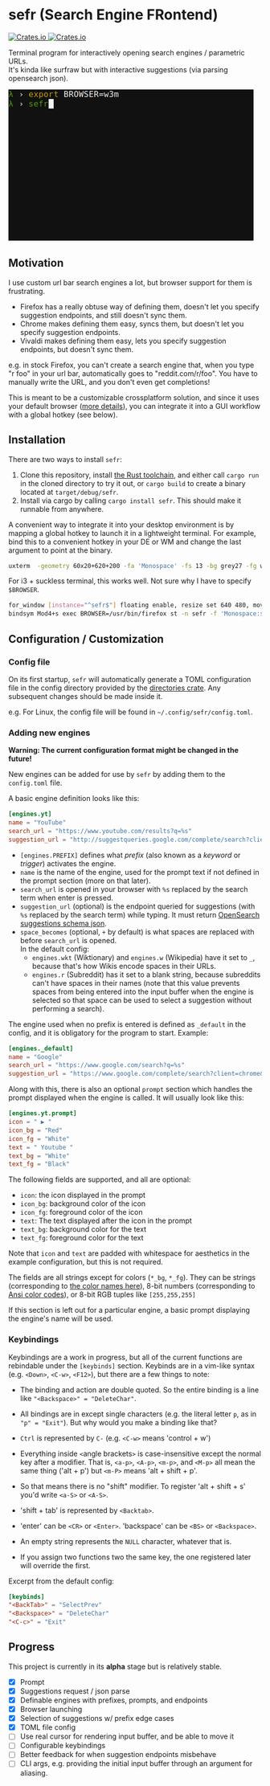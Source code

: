# sefr (Search Engine FRontend)

[![Crates.io](https://img.shields.io/crates/v/sefr.svg) ![Crates.io](https://img.shields.io/crates/d/sefr.svg)](https://crates.io/crates/sefr)

Terminal program for interactively opening search engines / parametric URLs.  
It's kinda like surfraw but with interactive suggestions (via parsing opensearch json).

![](https://github.com/efskap/sefr/raw/master/demo.gif "demo gif")

## Motivation

I use custom url bar search engines a lot, but browser support for them is frustrating.

 - Firefox has a really obtuse way of defining them, doesn't let you specify suggestion endpoints, and still doesn't sync them.
 - Chrome makes defining them easy, syncs them, but doesn't let you specify suggestion endpoints.
 - Vivaldi makes defining them easy, lets you specify suggestion endpoints, but doesn't sync them.

e.g. in stock Firefox, you can't create a search engine that, when you type "r foo" in your url bar, automatically goes to "reddit.com/r/foo".
You have to manually write the URL, and you don't even get completions!

This is meant to be a customizable crossplatform solution, and since it uses your default browser ([more details](https://github.com/amodm/webbrowser-rs#examples)), you can integrate it into a GUI workflow with a global hotkey (see below).

## Installation

There are two ways to install `sefr`:
1. Clone this repository, install [the Rust toolchain](https://rustup.rs/), and either call `cargo run` in the cloned directory to try it out, or `cargo build` to create a binary located at `target/debug/sefr`.
2. Install via cargo by calling `cargo install sefr`. This should make it runnable from anywhere.

A convenient way to integrate it into your desktop environment is by mapping a global hotkey to launch it in a lightweight terminal. For example, bind this to a convenient hotkey in your DE or WM and change the last argument to point at the binary.

```sh
uxterm  -geometry 60x20+620+200 -fa 'Monospace' -fs 13 -bg grey27 -fg white -e ~/sefr/target/debug/sefr
```

For i3 + suckless terminal, this works well. Not sure why I have to specify `$BROWSER`.

```sh
for_window [instance="^sefr$"] floating enable, resize set 640 480, move position center
bindsym Mod4+s exec BROWSER=/usr/bin/firefox st -n sefr -f 'Monospace:size=14' -e ~/sefr/target/debug/sefr
```

## Configuration  / Customization

### Config file
On its first startup, `sefr` will automatically generate a TOML configuration file in the config directory provided by the [directories crate](https://crates.io/crates/directories). Any subsequent changes should be made inside it.

e.g. For Linux, the config file will be found in `~/.config/sefr/config.toml`.

### Adding new engines
__Warning: The current configuration format might be changed in the future!__

New engines can be added for use by `sefr` by adding them to the `config.toml` file. 

A basic engine definition looks like this:

```toml
[engines.yt]
name = "YouTube"
search_url = "https://www.youtube.com/results?q=%s"
suggestion_url = "http://suggestqueries.google.com/complete/search?client=firefox&ds=yt&q=%s"
```

- `[engines.PREFIX]` defines what _prefix_ (also known as a _keyword_ or _trigger_) activates the engine.
- `name` is the name of the engine, used for the prompt text if not defined in the prompt section (more on that later).
- `search_url` is opened in your browser with `%s` replaced by the search term when enter is pressed.
- `suggestion_url` (optional) is the endpoint queried for suggestions (with `%s` replaced by the search term) while typing. It must return  [OpenSearch suggestions schema json](http://www.opensearch.org/Specifications/OpenSearch/Extensions/Suggestions).
- `space_becomes` (optional, `+` by default) is what spaces are replaced with before `search_url` is opened.  
In the default config:
  - `engines.wkt` (Wiktionary) and `engines.w` (Wikipedia) have it set to `_`, because that's how Wikis encode spaces in their URLs.
  - `engines.r` (Subreddit) has it set to a blank string, because subreddits can't have spaces in their names (note that this value prevents spaces from being entered into the input buffer when the engine is selected so that space can be used to select a suggestion without performing a search).

The engine used when no prefix is entered is defined as `_default` in the config, and it is obligatory for the program to start. Example:

```toml
[engines._default]
name = "Google"
search_url = "https://www.google.com/search?q=%s"
suggestion_url = "https://www.google.com/complete/search?client=chrome&q=%s"
```

Along with this, there is also an optional `prompt` section which handles the prompt displayed when the engine is called. It will usually look like this:

```toml
[engines.yt.prompt]
icon = " ▶ "
icon_bg = "Red"
icon_fg = "White"
text = " Youtube "
text_bg = "White"
text_fg = "Black"
```

The following fields are supported, and all are optional:
- `icon`: the icon displayed in the prompt
- `icon_bg`: background color of the icon
- `icon_fg`: foreground color of the icon
- `text`: The text displayed after the icon in the prompt
- `text_bg`: background color for the text
- `text_fg`: foreground color for the text

Note that `icon` and `text` are padded with whitespace for aesthetics in the example configuration, but this is not required.

The fields are all strings except for colors (`*_bg`, `*_fg`). They can be strings (corresponding to [the color names here](https://github.com/TimonPost/crossterm/blob/master/crossterm_style/src/enums/color.rs)), 8-bit numbers (corresponding to [Ansi color codes](https://jonasjacek.github.io/colors/)), or 8-bit RGB tuples like `[255,255,255]`

If this section is left out for a particular engine, a basic prompt displaying the engine's name will be used.

### Keybindings

Keybindings are a work in progress, but all of the current functions are rebindable under the `[keybinds]` section. Keybinds are in a vim-like syntax (e.g. `<Down>`, `<C-w>`, `<F12>`), but there are a few things to note:

- The binding and action are double quoted. So the entire binding is a line like `"<Backspace>" = "DeleteChar"`.

- All bindings are in <angle brackets> except single characters (e.g. the literal letter `p`, as in `"p" = "Exit"`). But why would you make a binding like that?

- `Ctrl` is represented by `C-` (e.g. `<C-w>` means 'control + w')

- Everything inside `<`angle brackets`>` is case-insensitive except the normal key after a modifier. That is, `<a-p>`, `<A-p>`, `<m-p>`, and `<M-p>` all mean the same thing ('alt + p') but `<m-P>` means 'alt + shift + p'.

- So that means there is no "shift" modifier. To register 'alt + shift + s' you'd write `<a-S>` or `<A-S>`.

- 'shift + tab' is represented by `<Backtab>`.

- 'enter' can be `<CR>` or `<Enter>`. 'backspace' can be `<BS>` or `<Backspace>`.

- An empty string represents the `NULL` character, whatever that is.

- If you assign two functions two the same key, the one registered later will override the first.

Excerpt from the default config:

```toml
[keybinds]
"<BackTab>" = "SelectPrev"
"<Backspace>" = "DeleteChar"
"<C-c>" = "Exit"
```

## Progress

This project is currently in its **alpha** stage but is relatively stable.

- [x] Prompt
- [x] Suggestions request / json parse
- [x] Definable engines with prefixes, prompts, and endpoints
- [x] Browser launching
- [x] Selection of suggestions w/ prefix edge cases
- [x] TOML file config
- [ ] Use real cursor for rendering input buffer, and be able to move it
- [ ] Configurable keybindings
- [ ] Better feedback for when suggestion endpoints misbehave
- [ ] CLI args, e.g. providing the initial input buffer through an argument for aliasing.
